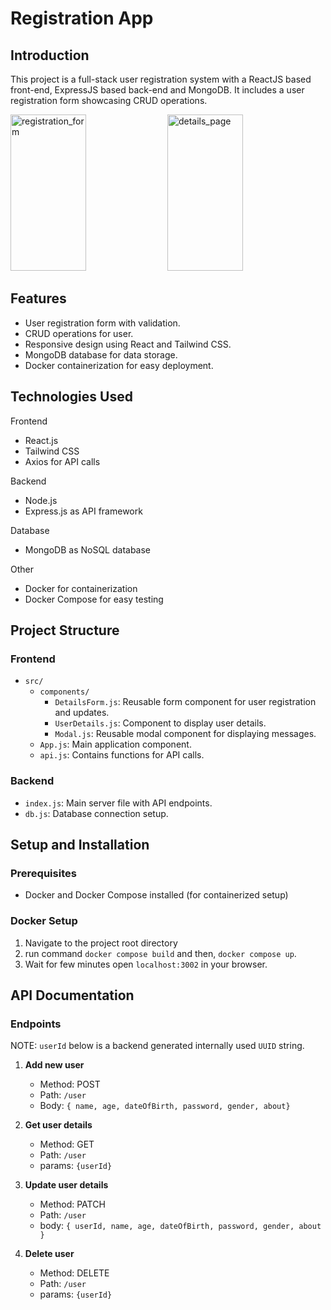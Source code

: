 # Registration App

## Introduction

This project is a full-stack user registration system with a ReactJS based front-end,
ExpressJS based back-end and MongoDB. It includes a user registration form showcasing CRUD operations.

<p float="center"><img width=49% height=250rem alt="registration_form" src="https://github.com/user-attachments/assets/0d87a32f-4d83-471e-a69a-130f346f98db"> <img width=49% height= 250rem alt="details_page" src="https://github.com/user-attachments/assets/43d19243-0f80-4fb5-828a-44870b73f0fe"></p>

## Features

- User registration form with validation.
- CRUD operations for user.
- Responsive design using React and Tailwind CSS.
- MongoDB database for data storage.
- Docker containerization for easy deployment.

## Technologies Used

Frontend

- React.js
- Tailwind CSS
- Axios for API calls

Backend

- Node.js
- Express.js as API framework

Database

- MongoDB as NoSQL database

Other

- Docker for containerization
- Docker Compose for easy testing

## Project Structure

### Frontend

- `src/`
  - `components/`
    - `DetailsForm.js`: Reusable form component for user registration and updates.
    - `UserDetails.js`: Component to display user details.
    - `Modal.js`: Reusable modal component for displaying messages.
  - `App.js`: Main application component.
  - `api.js`: Contains functions for API calls.

### Backend

- `index.js`: Main server file with API endpoints.
- `db.js`: Database connection setup.

## Setup and Installation

### Prerequisites

- Docker and Docker Compose installed (for containerized setup)

### Docker Setup

1. Navigate to the project root directory
2. run command `docker compose build` and then, `docker compose up`.
3. Wait for few minutes open `localhost:3002` in your browser.

## API Documentation

### Endpoints

NOTE: `userId` below is a backend generated internally used `UUID` string.

1. **Add new user**

   - Method: POST
   - Path: `/user`
   - Body: `{ name, age, dateOfBirth, password, gender, about}`

2. **Get user details**

   - Method: GET
   - Path: `/user`
   - params: `{userId}`

3. **Update user details**

   - Method: PATCH
   - Path: `/user`
   - body: `{ userId, name, age, dateOfBirth, password, gender, about }`

4. **Delete user**
   - Method: DELETE
   - Path: `/user`
   - params: `{userId}`